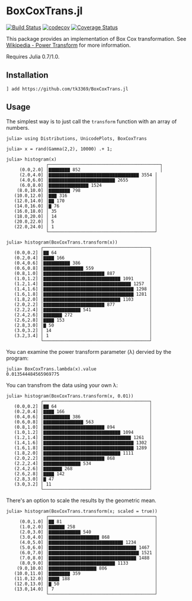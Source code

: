# BoxCoxTrans.jl

[![Build Status](https://travis-ci.org/tk3369/BoxCoxTrans.jl.svg?branch=master)](https://travis-ci.org/tk3369/BoxCoxTrans.jl)
[![codecov](https://codecov.io/gh/tk3369/BoxCoxTrans.jl/branch/master/graph/badge.svg)](https://codecov.io/gh/tk3369/BoxCoxTrans.jl)
[![Coverage Status](https://coveralls.io/repos/github/tk3369/BoxCoxTrans.jl/badge.svg?branch=master)](https://coveralls.io/github/tk3369/BoxCoxTrans.jl?branch=master)

This package provides an implementation of Box Cox transformation.
See [Wikipedia - Power Transform](https://en.wikipedia.org/wiki/Power_transform)
for more information.

Requires Julia 0.7/1.0.

## Installation

```
] add https://github.com/tk3369/BoxCoxTrans.jl
```

## Usage

The simplest way is to just call the `transform` function with an array of numbers.

```
julia> using Distributions, UnicodePlots, BoxCoxTrans

julia> x = rand(Gamma(2,2), 10000) .+ 1;

julia> histogram(x)
               ┌──────────────────────────────────────────┐ 
     (0.0,2.0] │▇▇▇▇▇▇▇▇ 852                              │ 
     (2.0,4.0] │▇▇▇▇▇▇▇▇▇▇▇▇▇▇▇▇▇▇▇▇▇▇▇▇▇▇▇▇▇▇▇▇▇▇ 3554 │ 
     (4.0,6.0] │▇▇▇▇▇▇▇▇▇▇▇▇▇▇▇▇▇▇▇▇▇▇▇▇▇ 2655          │ 
     (6.0,8.0] │▇▇▇▇▇▇▇▇▇▇▇▇▇▇▇ 1524                    │ 
    (8.0,10.0] │▇▇▇▇▇▇▇▇ 798                            │ 
   (10.0,12.0] │▇▇▇ 316                                 │ 
   (12.0,14.0] │▇▇ 170                                  │ 
   (14.0,16.0] │▇ 76                                    │ 
   (16.0,18.0] │ 35                                     │ 
   (18.0,20.0] │ 14                                     │ 
   (20.0,22.0] │ 5                                      │ 
   (22.0,24.0] │ 1                                      │ 
               └────────────────────────────────────────┘ 

julia> histogram(BoxCoxTrans.transform(x))
             ┌────────────────────────────────────────┐ 
   (0.0,0.2] │▇▇ 64                                   │ 
   (0.2,0.4] │▇▇▇▇ 166                                │ 
   (0.4,0.6] │▇▇▇▇▇▇▇▇▇▇ 386                          │ 
   (0.6,0.8] │▇▇▇▇▇▇▇▇▇▇▇▇▇▇▇ 559                     │ 
   (0.8,1.0] │▇▇▇▇▇▇▇▇▇▇▇▇▇▇▇▇▇▇▇▇▇▇▇ 887             │ 
   (1.0,1.2] │▇▇▇▇▇▇▇▇▇▇▇▇▇▇▇▇▇▇▇▇▇▇▇▇▇▇▇▇▇ 1091      │ 
   (1.2,1.4] │▇▇▇▇▇▇▇▇▇▇▇▇▇▇▇▇▇▇▇▇▇▇▇▇▇▇▇▇▇▇▇▇▇ 1257  │ 
   (1.4,1.6] │▇▇▇▇▇▇▇▇▇▇▇▇▇▇▇▇▇▇▇▇▇▇▇▇▇▇▇▇▇▇▇▇▇▇ 1298 │ 
   (1.6,1.8] │▇▇▇▇▇▇▇▇▇▇▇▇▇▇▇▇▇▇▇▇▇▇▇▇▇▇▇▇▇▇▇▇▇▇ 1281 │ 
   (1.8,2.0] │▇▇▇▇▇▇▇▇▇▇▇▇▇▇▇▇▇▇▇▇▇▇▇▇▇▇▇▇▇ 1103      │ 
   (2.0,2.2] │▇▇▇▇▇▇▇▇▇▇▇▇▇▇▇▇▇▇▇▇▇▇▇ 877             │ 
   (2.2,2.4] │▇▇▇▇▇▇▇▇▇▇▇▇▇▇ 541                      │ 
   (2.4,2.6] │▇▇▇▇▇▇▇ 272                             │ 
   (2.6,2.8] │▇▇▇▇ 153                                │ 
   (2.8,3.0] │▇ 50                                    │ 
   (3.0,3.2] │ 14                                     │ 
   (3.2,3.4] │ 1                                      │ 
             └────────────────────────────────────────┘ 
```

You can examine the power transform parameter (λ) dervied by the program:
```
julia> BoxCoxTrans.lambda(x).value
0.013544484565969775
```

You can transfrom the data using your own λ:
```
julia> histogram(BoxCoxTrans.transform(x, 0.01))
             ┌────────────────────────────────────────┐ 
   (0.0,0.2] │▇▇ 64                                   │ 
   (0.2,0.4] │▇▇▇▇ 166                                │ 
   (0.4,0.6] │▇▇▇▇▇▇▇▇▇▇ 386                          │ 
   (0.6,0.8] │▇▇▇▇▇▇▇▇▇▇▇▇▇▇▇ 563                     │ 
   (0.8,1.0] │▇▇▇▇▇▇▇▇▇▇▇▇▇▇▇▇▇▇▇▇▇▇▇ 894             │ 
   (1.0,1.2] │▇▇▇▇▇▇▇▇▇▇▇▇▇▇▇▇▇▇▇▇▇▇▇▇▇▇▇▇▇ 1094      │ 
   (1.2,1.4] │▇▇▇▇▇▇▇▇▇▇▇▇▇▇▇▇▇▇▇▇▇▇▇▇▇▇▇▇▇▇▇▇▇ 1261  │ 
   (1.4,1.6] │▇▇▇▇▇▇▇▇▇▇▇▇▇▇▇▇▇▇▇▇▇▇▇▇▇▇▇▇▇▇▇▇▇▇ 1302 │ 
   (1.6,1.8] │▇▇▇▇▇▇▇▇▇▇▇▇▇▇▇▇▇▇▇▇▇▇▇▇▇▇▇▇▇▇▇▇▇▇ 1289 │ 
   (1.8,2.0] │▇▇▇▇▇▇▇▇▇▇▇▇▇▇▇▇▇▇▇▇▇▇▇▇▇▇▇▇▇ 1111      │ 
   (2.0,2.2] │▇▇▇▇▇▇▇▇▇▇▇▇▇▇▇▇▇▇▇▇▇▇▇ 868             │ 
   (2.2,2.4] │▇▇▇▇▇▇▇▇▇▇▇▇▇▇ 534                      │ 
   (2.4,2.6] │▇▇▇▇▇▇▇ 268                             │ 
   (2.6,2.8] │▇▇▇▇ 142                                │ 
   (2.8,3.0] │▇ 47                                    │ 
   (3.0,3.2] │ 11                                     │ 
             └────────────────────────────────────────┘ 
```

There's an option to scale the results by the geometric mean.
```
julia> histogram(BoxCoxTrans.transform(x; scaled = true))
               ┌────────────────────────────────────────┐ 
     (0.0,1.0] │▇▇ 81                                   │ 
     (1.0,2.0] │▇▇▇▇▇▇ 258                              │ 
     (2.0,3.0] │▇▇▇▇▇▇▇▇▇▇▇▇ 540                        │ 
     (3.0,4.0] │▇▇▇▇▇▇▇▇▇▇▇▇▇▇▇▇▇▇▇ 868                 │ 
     (4.0,5.0] │▇▇▇▇▇▇▇▇▇▇▇▇▇▇▇▇▇▇▇▇▇▇▇▇▇▇▇▇ 1234       │ 
     (5.0,6.0] │▇▇▇▇▇▇▇▇▇▇▇▇▇▇▇▇▇▇▇▇▇▇▇▇▇▇▇▇▇▇▇▇▇ 1467  │ 
     (6.0,7.0] │▇▇▇▇▇▇▇▇▇▇▇▇▇▇▇▇▇▇▇▇▇▇▇▇▇▇▇▇▇▇▇▇▇▇ 1521 │ 
     (7.0,8.0] │▇▇▇▇▇▇▇▇▇▇▇▇▇▇▇▇▇▇▇▇▇▇▇▇▇▇▇▇▇▇▇▇▇ 1488  │ 
     (8.0,9.0] │▇▇▇▇▇▇▇▇▇▇▇▇▇▇▇▇▇▇▇▇▇▇▇▇▇ 1133          │ 
    (9.0,10.0] │▇▇▇▇▇▇▇▇▇▇▇▇▇▇▇▇▇▇ 806                  │ 
   (10.0,11.0] │▇▇▇▇▇▇▇▇ 359                            │ 
   (11.0,12.0] │▇▇▇▇ 188                                │ 
   (12.0,13.0] │▇ 50                                    │ 
   (13.0,14.0] │ 7                                      │ 
               └────────────────────────────────────────┘ 
```

